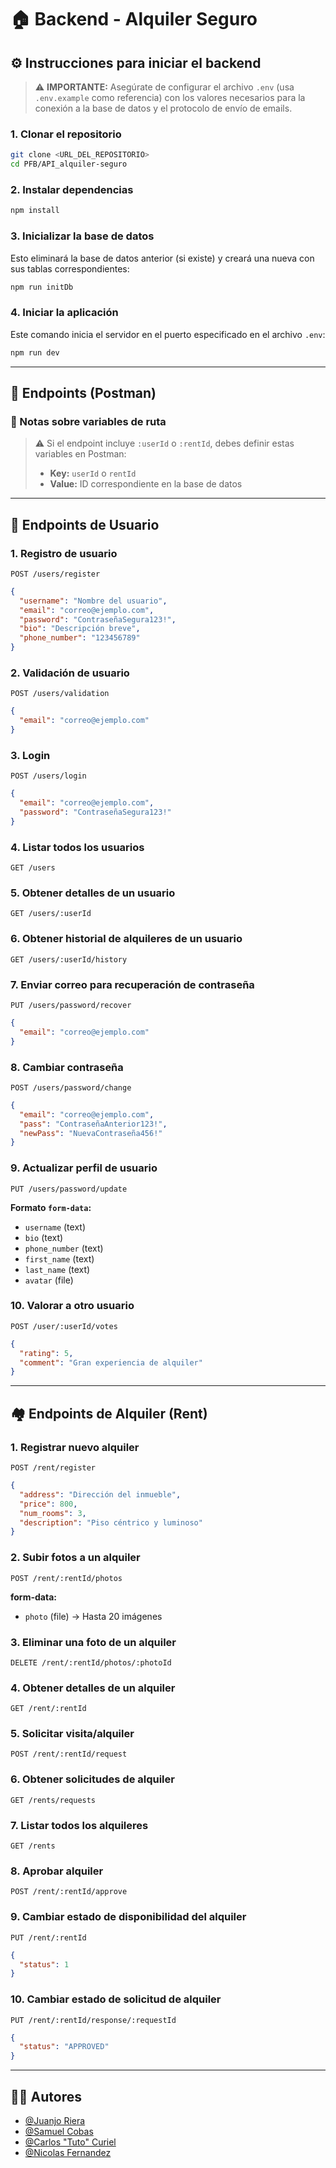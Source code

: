 # 🏠 Backend - Alquiler Seguro

## ⚙️ Instrucciones para iniciar el backend

> ⚠️ **IMPORTANTE:** Asegúrate de configurar el archivo `.env` (usa `.env.example` como referencia) con los valores necesarios para la conexión a la base de datos y el protocolo de envío de emails.

### 1. Clonar el repositorio

```bash
git clone <URL_DEL_REPOSITORIO>
cd PFB/API_alquiler-seguro
```

### 2. Instalar dependencias

```bash
npm install
```

### 3. Inicializar la base de datos

Esto eliminará la base de datos anterior (si existe) y creará una nueva con sus tablas correspondientes:

```bash
npm run initDb
```

### 4. Iniciar la aplicación

Este comando inicia el servidor en el puerto especificado en el archivo `.env`:

```bash
npm run dev
```

---

## 📮 Endpoints (Postman)

### 📌 Notas sobre variables de ruta

> ⚠️ Si el endpoint incluye `:userId` o `:rentId`, debes definir estas variables en Postman:
>
> - **Key:** `userId` o `rentId`
> - **Value:** ID correspondiente en la base de datos

---

## 👤 Endpoints de Usuario

### 1. Registro de usuario

`POST /users/register`

```json
{
  "username": "Nombre del usuario",
  "email": "correo@ejemplo.com",
  "password": "ContraseñaSegura123!",
  "bio": "Descripción breve",
  "phone_number": "123456789"
}
```

### 2. Validación de usuario

`POST /users/validation`

```json
{
  "email": "correo@ejemplo.com"
}
```

### 3. Login

`POST /users/login`

```json
{
  "email": "correo@ejemplo.com",
  "password": "ContraseñaSegura123!"
}
```

### 4. Listar todos los usuarios

`GET /users`

### 5. Obtener detalles de un usuario

`GET /users/:userId`

### 6. Obtener historial de alquileres de un usuario

`GET /users/:userId/history`

### 7. Enviar correo para recuperación de contraseña

`PUT /users/password/recover`

```json
{
  "email": "correo@ejemplo.com"
}
```

### 8. Cambiar contraseña

`POST /users/password/change`

```json
{
  "email": "correo@ejemplo.com",
  "pass": "ContraseñaAnterior123!",
  "newPass": "NuevaContraseña456!"
}
```

### 9. Actualizar perfil de usuario

`PUT /users/password/update`

**Formato `form-data`:**

- `username` (text)
- `bio` (text)
- `phone_number` (text)
- `first_name` (text)
- `last_name` (text)
- `avatar` (file)

### 10. Valorar a otro usuario

`POST /user/:userId/votes`

```json
{
  "rating": 5,
  "comment": "Gran experiencia de alquiler"
}
```

---

## 🏘️ Endpoints de Alquiler (Rent)

### 1. Registrar nuevo alquiler

`POST /rent/register`

```json
{
  "address": "Dirección del inmueble",
  "price": 800,
  "num_rooms": 3,
  "description": "Piso céntrico y luminoso"
}
```

### 2. Subir fotos a un alquiler

`POST /rent/:rentId/photos`

**form-data:**

- `photo` (file) → Hasta 20 imágenes

### 3. Eliminar una foto de un alquiler

`DELETE /rent/:rentId/photos/:photoId`

### 4. Obtener detalles de un alquiler

`GET /rent/:rentId`

### 5. Solicitar visita/alquiler

`POST /rent/:rentId/request`

### 6. Obtener solicitudes de alquiler

`GET /rents/requests`

### 7. Listar todos los alquileres

`GET /rents`

### 8. Aprobar alquiler

`POST /rent/:rentId/approve`

### 9. Cambiar estado de disponibilidad del alquiler

`PUT /rent/:rentId`

```json
{
  "status": 1
}
```

### 10. Cambiar estado de solicitud de alquiler

`PUT /rent/:rentId/response/:requestId`

```json
{
  "status": "APPROVED"
}
```

---

## 👨‍💻 Autores

- [@Juanjo Riera](https://github.com/JuanjoRiera)
- [@Samuel Cobas](https://github.com/vlicus)
- [@Carlos "Tuto" Curiel](https://github.com/AuthorGG)
- [@Nicolas Fernandez](https://github.com/nicofernandezdl7)

